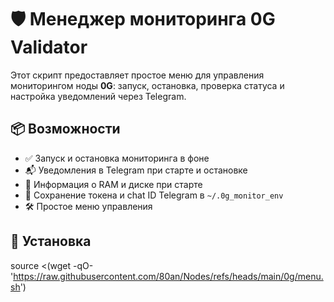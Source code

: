 # 🛡️ Менеджер мониторинга 0G Validator

Этот скрипт предоставляет простое меню для управления мониторингом ноды **0G**: запуск, остановка, проверка статуса и настройка уведомлений через Telegram.

## 📦 Возможности

- ✅ Запуск и остановка мониторинга в фоне
- 📬 Уведомления в Telegram при старте и остановке
- 🧠 Информация о RAM и диске при старте
- 💾 Сохранение токена и chat ID Telegram в `~/.0g_monitor_env`
- 🛠 Простое меню управления

## 🔧 Установка

source <(wget -qO- 'https://raw.githubusercontent.com/80an/Nodes/refs/heads/main/0g/menu.sh')
